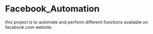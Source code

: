 # Facebook_Automation
this project is to automate and perform different functions available on facebook.com website.

